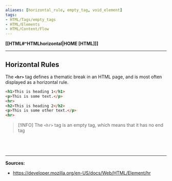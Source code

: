 ```yaml
---
aliases: [horizontal_rule, empty_tag, void_element]
tags:
- HTML/Tags/empty_tags
- HTML/Elements
- HTML/Content/Flow 
---
```

**[[HTML#^HTMLhorizontal|HOME [HTML]]]**

---
## Horizontal Rules
The **`<hr>`** tag defines a thematic break in an HTML page, and is most often displayed as a horizontal rule.
```HTML
<h1>This is heading 1</h1>  
<p>This is some text.</p>  
<hr>  
<h2>This is heading 2</h2>  
<p>This is some other text.</p>  
<hr>
```
>[!INFO] The `<hr>` tag is an empty tag, which means that it has no end tag

# 

<br>

---
**Sources:**
- https://developer.mozilla.org/en-US/docs/Web/HTML/Element/hr